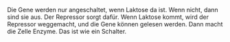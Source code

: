 Die Gene werden nur angeschaltet, wenn Laktose da ist. Wenn nicht, dann sind sie aus. Der 
Repressor sorgt dafür. 
Wenn Laktose kommt, wird der Repressor weggemacht, und die Gene können gelesen 
werden. Dann macht die Zelle Enzyme. 
Das ist wie ein Schalter. 
